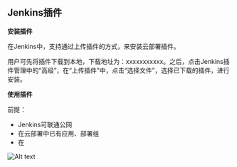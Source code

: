 ## Jenkins插件

**安装插件**

在Jenkins中，支持通过上传插件的方式，来安装云部署插件。

用户可先将插件下载到本地，下载地址为：xxxxxxxxxxx。之后，点击Jenkins插件管理中的“高级”，在“上传插件”中，点击“选择文件”，选择已下载的插件，进行安装。

**使用插件**

前提：

- Jenkins可联通公网
- 在云部署中已有应用、部署组
- 在



![Alt text](https://github.com/jdcloudcom/cn/blob/edit/image/CodeDeploy/Ch/Oper-6%EF%BC%88Ch%EF%BC%89.png)
